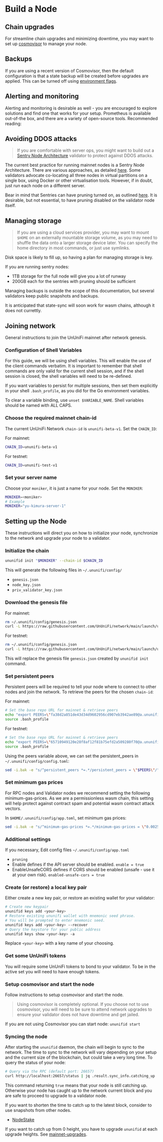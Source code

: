 # Build a Node

## Chain upgrades

For streamline chain upgrades and minimizing downtime, you may want to set up [cosmovisor](https://docs.cosmos.network/master/run-node/cosmovisor.html) to manage your node.

## Backups

If you are using a recent version of Cosmovisor, then the default configuration is that a state backup will be created before upgrades are applied. This can be turned off using [environment flags](https://docs.cosmos.network/master/run-node/cosmovisor.html#command-line-arguments-and-environment-variables).

## Alerting and monitoring

Alerting and monitoring is desirable as well - you are encouraged to explore solutions and find one that works for your setup. Prometheus is available out-of-the box, and there are a variety of open-source tools. Recommended reading:

<!-- ##### Alerting:

- Tenderduty: https://github.com/blockpane/tenderduty
- PANIC: https://github.com/SimplyVC/panic_cosmos

##### Monitoring:

- https://medium.com/solar-labs-team/cosmos-how-to-monitoring-your-validator-892a46298722
- https://medium.com/simply-vc/cosmos-monitoring-and-alerting-for-validators-8e3f016c9567
- https://chainflow.io/cosmos-validator-mission-control/
- https://medium.com/cypher-core/cosmos-how-to-set-up-your-own-network-monitoring-dashboard-fe49c63a8271 -->

## Avoiding DDOS attacks

> If you are comfortable with server ops, you might want to build out a [Sentry Node Architecture](https://docs.tendermint.com/master/nodes/validators.html) validator to protect against DDOS attacks.

The current best practice for running mainnet nodes is a Sentry Node Architecture. There are various approaches, as detailed [here](https://medium.com/@kidinamoto/tech-choices-for-cosmos-validators-27c7242061ea). Some validators advocate co-locating all three nodes in virtual partitions on a single box, using Docker or other virtualisation tools. However, if in doubt, just run each node on a different server.

Bear in mind that Sentries can have pruning turned on, as outlined [here](https://hub.cosmos.network/main/hub-tutorials/join-mainnet.html#pruning-of-state). It is desirable, but not essential, to have pruning disabled on the validator node itself.

## Managing storage

> If you are using a cloud services provider, you may want to mount `$HOME` on an externally mountable storage volume, as you may need to shuffle the data onto a larger storage device later. You can specify the home directory in most commands, or just use symlinks.

Disk space is likely to fill up, so having a plan for managing storage is key.

If you are running sentry nodes:

- 1TB storage for the full node will give you a lot of runway
- 200GB each for the sentries with pruning should be sufficient

Managing backups is outside the scope of this documentation, but several validators keep public snapshots and backups.

It is anticipated that state-sync will soon work for wasm chains, although it does not currettly.

## Joining network

General instructions to join the UnUniFi mainnet after network genesis.

### Configuration of Shell Variables

For this guide, we will be using shell variables. This will enable the use of the client commands verbatim. It is important to remember that shell commands are only valid for the current shell session, and if the shell session is closed, the shell variables will need to be re-defined.

If you want variables to persist for multiple sessions, then set them explicitly in your shell `.bash_profile`, as you did for the Go environment variables.

To clear a variable binding, use `unset $VARIABLE_NAME`. Shell variables should be named with ALL CAPS.

### Choose the required mainnet chain-id

The current UnUniFi Network `chain-id` is `ununifi-beta-v1`. Set the `CHAIN_ID`:

For mainnet:

```bash
CHAIN_ID=ununifi-beta-v1
```

For testnet:

```bash
CHAIN_ID=ununifi-test-v1
```

### Set your server name

Choose your `moniker`, it is just a name for your node. Set the `MONIKER`:

```bash
MONIKER=<moniker>
# Example
MONIKER="yu-kimura-server-1"
```

## Setting up the Node

These instructions will direct you on how to initialize your node, synchronize to the network and upgrade your node to a validator.

### Initialize the chain

```bash
ununifid init "$MONIKER" --chain-id $CHAIN_ID
```

This will generate the following files in `~/.ununifi/config/`

- `genesis.json`
- `node_key.json`
- `priv_validator_key.json`

### Download the genesis file

For mainnet:

```bash
rm ~/.ununifi/config/genesis.json
curl -L https://raw.githubusercontent.com/UnUniFi/network/main/launch/ununifi-beta-v1/genesis.json -o ~/.ununifi/config/genesis.json
```

For testnet:

```bash
rm ~/.ununifi/config/genesis.json
curl -L https://raw.githubusercontent.com/UnUniFi/network/main/launch/ununifi-test-v1/genesis.json -o ~/.ununifi/config/genesis.json
```

This will replace the genesis file `genesis.json` created by `ununifid init` command.

### Set persistent peers

Persistent peers will be required to tell your node where to connect to other nodes and join the network. To retrieve the peers for the chosen `chain-id`:

For mainnet:

```bash
# Set the base repo URL for mainnet & retrieve peers
echo "export PEERS=\"fa38d2a851de43d34d9602956cd907eb3942ae89@a.ununifi.cauchye.net:26656,404ea79bd31b1734caacced7a057d78ae5b60348@b.ununifi.cauchye.net:26656,1357ac5cd92b215b05253b25d78cf485dd899d55@[2600:1f1c:534:8f02:7bf:6b31:3702:2265]:26656,25006d6b85daeac2234bcb94dafaa73861b43ee3@[2600:1f1c:534:8f02:a407:b1c6:e8f5:94b]:26656,caf792ed396dd7e737574a030ae8eabe19ecdf5c@[2600:1f1c:534:8f02:b0a4:dbf6:e50b:d64e]:26656,796c62bb2af411c140cf24ddc409dff76d9d61cf@[2600:1f1c:534:8f02:ca0e:14e9:8e60:989e]:26656,cea8d05b6e01188cf6481c55b7d1bc2f31de0eed@[2600:1f1c:534:8f02:ba43:1f69:e23a:df6b]:26656\"" >> ~/.bash_profile
source .bash_profile
```

For testnet:

```bash
# Set the base repo URL for mainnet & retrieve peers
echo "export PEERS=\"65710949120e28f8af12f81b75efd2a509280f70@a.ununifi-test-v1.cauchye.net:26656,b20e3aad6b1bf7dc2d1635c388f578f335b13466@b.ununifi-test-v1.cauchye.net:26656,a8d5662130dd127dfcf82314e7a5b379a95d9daf@c.ununifi-test-v1.cauchye.net:26656,59361cdca33b1abbf85b46adb62bb680c6d59768@d.ununifi-test-v1.cauchye.net:26656\"" >> ~/.bash_profile
source .bash_profile
```

Using the peers variable above, we can set the persistent_peers in `~/.ununifi/config/config.toml`:

```bash
sed -i.bak -e "s/^persistent_peers *=.*/persistent_peers = \"$PEERS\"/" ~/.ununifi/config/config.toml
```

### Set minimum gas prices

For RPC nodes and Validator nodes we recommend setting the following minimum-gas-prices. As we are a permissionless wasm chain, this setting will help protect against contract spam and potential wasm contract attack vectors.

In `$HOME/.ununifi/config/app.toml`, set minimum gas prices:

```Bash
sed -i.bak -e "s/^minimum-gas-prices *=.*/minimum-gas-prices = \"0.0025uguu\"/" $HOME/.ununifi/config/app.toml
```

### Additional settings

If you necessary, Edit config files `~/.ununifi/config/app.toml`

- `pruning`
- Enable defines if the API server should be enabled. `enable = true`
- EnableUnsafeCORS defines if CORS should be enabled (unsafe - use it at your own risk). `enabled-unsafe-cors = true`

### Create (or restore) a local key pair

Either create a new key pair, or restore an existing wallet for your validator:

```Bash
# Create new keypair
ununifid keys add <your-key>
# Restore existing ununifi wallet with mnemonic seed phrase.
# You will be prompted to enter mnemonic seed.
ununifid keys add <your-key> --recover
# Query the keystore for your public address
ununifid keys show <your-key> -a
```

Replace `<your-key>` with a key name of your choosing.

### Get some UnUniFi tokens

You will require some UnUniFi tokens to bond to your validator. To be in the active set you will need to have enough tokens.

### Setup cosmovisor and start the node

Follow instructions to setup cosmovisor and start the node.

> Using cosmovisor is completely optional. If you choose not to use cosmovisor, you will need to be sure to attend network upgrades to ensure your validator does not have downtime and get jailed.

If you are not using Cosmovisor you can start node: `ununifid start`

### Syncing the node

After starting the `ununifid` daemon, the chain will begin to sync to the network. The time to sync to the network will vary depending on your setup and the current size of the blockchain, but could take a very long time. To query the status of your node:

```Bash
# Query via the RPC (default port: 26657)
curl http://localhost:26657/status | jq .result.sync_info.catching_up
```

This command returning `true` means that your node is still catching up. Otherwise your node has caught up to the network current block and you are safe to proceed to upgrade to a validator node.

If you want to shorten the time to catch up to the latest block, consider to use snapshots from other nodes.

- [NodeStake](https://nodestake.top/ununifi)

If you want to catch up from 0 height, you have to upgrade `ununifid` at each upgrade heights. See [mainnet-upgrades](../node/mainnet-upgrades.md).
